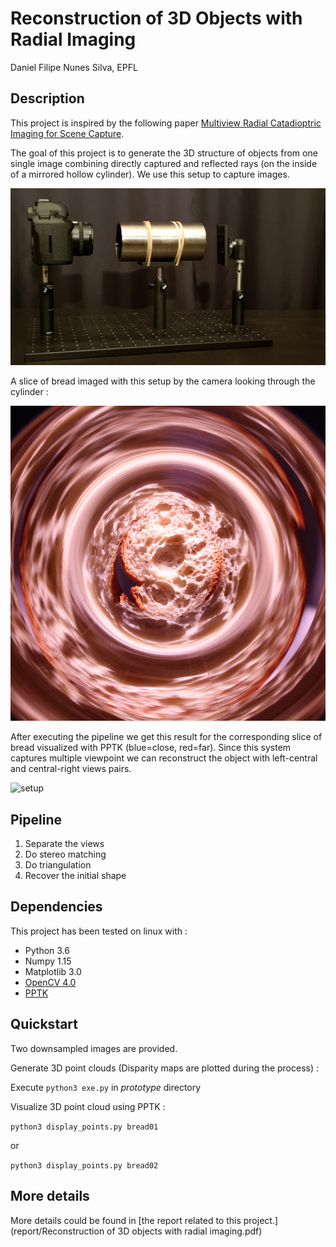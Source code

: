 # Reconstruction of 3D Objects with Radial Imaging

Daniel Filipe Nunes Silva, EPFL

## Description
This project is inspired by the following paper [Multiview Radial Catadioptric Imaging for Scene Capture](http://www.cs.columbia.edu/cg/pdfs/1156187429-Kuthirummal_TOG06.pdf).

The goal of this project is to generate the 3D structure of objects from one single image combining directly captured and reflected rays (on the inside of a mirrored hollow cylinder). We use this setup to capture images.

![setup](img/setup.jpg)

A slice of bread imaged with this setup by the camera looking through the cylinder :

![setup](img/bread.jpg)

After executing the pipeline we get this result for the corresponding slice of bread visualized with PPTK (blue=close, red=far). Since this system captures multiple viewpoint we can reconstruct the object with left-central and central-right views pairs.

![setup](img/bread_result.png)

## Pipeline

1. Separate the views
2. Do stereo matching
3. Do triangulation
4. Recover the initial shape

## Dependencies
This project has been tested on linux with :
- Python 3.6
- Numpy 1.15
- Matplotlib 3.0
- [OpenCV 4.0](https://pypi.org/project/opencv-python/)
- [PPTK](https://github.com/heremaps/pptk)

## Quickstart
Two downsampled images are provided.

Generate 3D point clouds (Disparity maps are plotted during the process) :

Execute `python3 exe.py` in _prototype_ directory

Visualize 3D point cloud using PPTK :

`python3 display_points.py bread01`

or

`python3 display_points.py bread02`

## More details
More details could be found in [the report related to this project.](report/Reconstruction of 3D objects with radial imaging.pdf)
